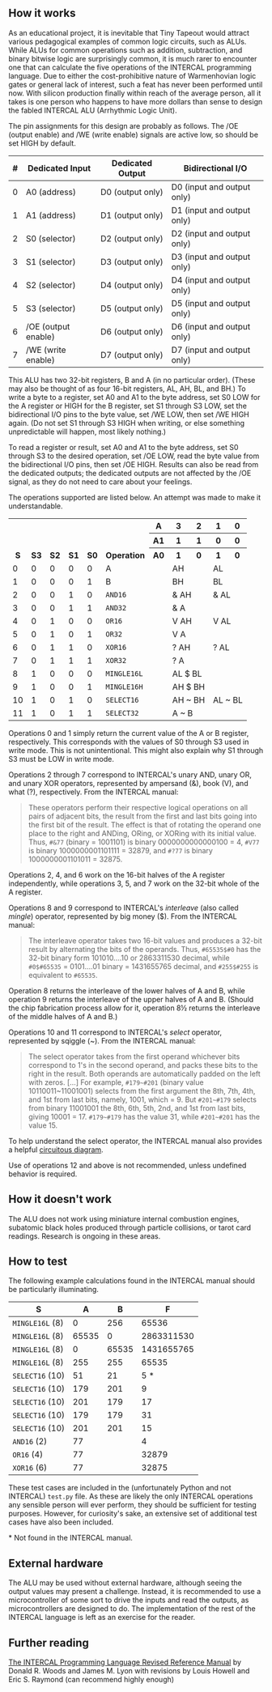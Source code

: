 ## How it works

As an educational project, it is inevitable that Tiny Tapeout would attract various pedagogical examples of common logic circuits, such as ALUs. While ALUs for common operations such as addition, subtraction, and binary bitwise logic are surprisingly common, it is much rarer to encounter one that can calculate the five operations of the INTERCAL programming language. Due to either the cost-prohibitive nature of Warmenhovian logic gates or general lack of interest, such a feat has never been performed until now. With silicon production finally within reach of the average person, all it takes is one person who happens to have more dollars than sense to design the fabled INTERCAL ALU (Arrhythmic Logic Unit).

The pin assignments for this design are probably as follows. The /OE (output enable) and /WE (write enable) signals are active low, so should be set HIGH by default.

| # | Dedicated Input     | Dedicated Output | Bidirectional I/O          |
| - | ------------------- | ---------------- | -------------------------- |
| 0 | A0 (address)        | D0 (output only) | D0 (input and output only) |
| 1 | A1 (address)        | D1 (output only) | D1 (input and output only) |
| 2 | S0 (selector)       | D2 (output only) | D2 (input and output only) |
| 3 | S1 (selector)       | D3 (output only) | D3 (input and output only) |
| 4 | S2 (selector)       | D4 (output only) | D4 (input and output only) |
| 5 | S3 (selector)       | D5 (output only) | D5 (input and output only) |
| 6 | /OE (output enable) | D6 (output only) | D6 (input and output only) |
| 7 | /WE (write enable)  | D7 (output only) | D7 (input and output only) |

This ALU has two 32-bit registers, B and A (in no particular order). (These may also be thought of as four 16-bit registers, AL, AH, BL, and BH.) To write a byte to a register, set A0 and A1 to the byte address, set S0 LOW for the A register or HIGH for the B register, set S1 through S3 LOW, set the bidirectional I/O pins to the byte value, set /WE LOW, then set /WE HIGH again. (Do not set S1 through S3 HIGH when writing, or else something unpredictable will happen, most likely nothing.)

To read a register or result, set A0 and A1 to the byte address, set S0 through S3 to the desired operation, set /OE LOW, read the byte value from the bidirectional I/O pins, then set /OE HIGH. Results can also be read from the dedicated outputs; the dedicated outputs are not affected by the /OE signal, as they do not need to care about your feelings.

The operations supported are listed below. An attempt was made to make it understandable.

<table>
  <tr>
    <th rowspan="3" valign="bottom">S</th>
    <th rowspan="3" valign="bottom">S3</th>
    <th rowspan="3" valign="bottom">S2</th>
    <th rowspan="3" valign="bottom">S1</th>
    <th rowspan="3" valign="bottom">S0</th>
    <th rowspan="3" valign="bottom">Operation</th>
    <th valign="bottom">A</th>
    <th valign="bottom">3</th>
    <th valign="bottom">2</th>
    <th valign="bottom">1</th>
    <th valign="bottom">0</th>
  </tr>
  <tr>
    <th valign="bottom">A1</th>
    <th valign="bottom">1</th>
    <th valign="bottom">1</th>
    <th valign="bottom">0</th>
    <th valign="bottom">0</th>
  </tr>
  <tr>
    <th valign="bottom">A0</th>
    <th valign="bottom">1</th>
    <th valign="bottom">0</th>
    <th valign="bottom">1</th>
    <th valign="bottom">0</th>
  </tr>
  <tr>
    <td>0</td>
    <td>0</td>
    <td>0</td>
    <td>0</td>
    <td>0</td>
    <td colspan="2">A</td>
    <td colspan="2">AH</td>
    <td colspan="2">AL</td>
  </tr>
  <tr>
    <td>1</td>
    <td>0</td>
    <td>0</td>
    <td>0</td>
    <td>1</td>
    <td colspan="2">B</td>
    <td colspan="2">BH</td>
    <td colspan="2">BL</td>
  </tr>
  <tr>
    <td>2</td>
    <td>0</td>
    <td>0</td>
    <td>1</td>
    <td>0</td>
    <td colspan="2"><code>AND16</code></td>
    <td colspan="2">& AH</td>
    <td colspan="2">& AL</td>
  </tr>
  <tr>
    <td>3</td>
    <td>0</td>
    <td>0</td>
    <td>1</td>
    <td>1</td>
    <td colspan="2"><code>AND32</code></td>
    <td colspan="4">& A</td>
  </tr>
  <tr>
    <td>4</td>
    <td>0</td>
    <td>1</td>
    <td>0</td>
    <td>0</td>
    <td colspan="2"><code>OR16</code></td>
    <td colspan="2">V AH</td>
    <td colspan="2">V AL</td>
  </tr>
  <tr>
    <td>5</td>
    <td>0</td>
    <td>1</td>
    <td>0</td>
    <td>1</td>
    <td colspan="2"><code>OR32</code></td>
    <td colspan="4">V A</td>
  </tr>
  <tr>
    <td>6</td>
    <td>0</td>
    <td>1</td>
    <td>1</td>
    <td>0</td>
    <td colspan="2"><code>XOR16</code></td>
    <td colspan="2">? AH</td>
    <td colspan="2">? AL</td>
  </tr>
  <tr>
    <td>7</td>
    <td>0</td>
    <td>1</td>
    <td>1</td>
    <td>1</td>
    <td colspan="2"><code>XOR32</code></td>
    <td colspan="4">? A</td>
  </tr>
  <tr>
    <td>8</td>
    <td>1</td>
    <td>0</td>
    <td>0</td>
    <td>0</td>
    <td colspan="2"><code>MINGLE16L</code></td>
    <td colspan="4">AL $ BL</td>
  </tr>
  <tr>
    <td>9</td>
    <td>1</td>
    <td>0</td>
    <td>0</td>
    <td>1</td>
    <td colspan="2"><code>MINGLE16H</code></td>
    <td colspan="4">AH $ BH</td>
  </tr>
  <tr>
    <td>10</td>
    <td>1</td>
    <td>0</td>
    <td>1</td>
    <td>0</td>
    <td colspan="2"><code>SELECT16</code></td>
    <td colspan="2">AH ~ BH</td>
    <td colspan="2">AL ~ BL</td>
  </tr>
  <tr>
    <td>11</td>
    <td>1</td>
    <td>0</td>
    <td>1</td>
    <td>1</td>
    <td colspan="2"><code>SELECT32</code></td>
    <td colspan="4">A ~ B</td>
  </tr>
</table>

Operations 0 and 1 simply return the current value of the A or B register, respectively. This corresponds with the values of S0 through S3 used in write mode. This is not unintentional. This might also explain why S1 through S3 must be LOW in write mode.

Operations 2 through 7 correspond to INTERCAL's unary AND, unary OR, and unary XOR operators, represented by ampersand (&), book (V), and what (?), respectively. From the INTERCAL manual:

<blockquote>
These operators perform their respective logical operations on all pairs of adjacent bits, the result from the first and last bits going into the first bit of the result. The effect is that of rotating the operand one place to the right and ANDing, ORing, or XORing with its initial value. Thus, <code>#&77</code> (binary = 1001101) is binary 0000000000000100 = 4, <code>#V77</code> is binary 1000000001101111 = 32879, and <code>#?77</code> is binary 1000000001101011 = 32875.
</blockquote>

Operations 2, 4, and 6 work on the 16-bit halves of the A register independently, while operations 3, 5, and 7 work on the 32-bit whole of the A register.

Operations 8 and 9 correspond to INTERCAL's *interleave* (also called *mingle*) operator, represented by big money ($). From the INTERCAL manual:

<blockquote>
The interleave operator takes two 16-bit values and produces a 32-bit result by alternating the bits of the operands. Thus, <code>#65535$#0</code> has the 32-bit binary form 101010....10 or 2863311530 decimal, while <code>#0$#65535</code> = 0101....01 binary = 1431655765 decimal, and <code>#255$#255</code> is equivalent to <code>#65535</code>.
</blockquote>

Operation 8 returns the interleave of the lower halves of A and B, while operation 9 returns the interleave of the upper halves of A and B. (Should the chip fabrication process allow for it, operation 8½ returns the interleave of the middle halves of A and B.)

Operations 10 and 11 correspond to INTERCAL's *select* operator, represented by sqiggle (~). From the INTERCAL manual:

<blockquote>
The select operator takes from the first operand whichever bits correspond to 1's in the second operand, and packs these bits to the right in the result. Both operands are automatically padded on the left with zeros. […] For example, <code>#179~#201</code> (binary value 10110011~11001001) selects from the first argument the 8th, 7th, 4th, and 1st from last bits, namely, 1001, which = 9. But <code>#201~#179</code> selects from binary 11001001 the 8th, 6th, 5th, 2nd, and 1st from last bits, giving 10001 = 17. <code>#179~#179</code> has the value 31, while <code>#201~#201</code> has the value 15.
</blockquote>

To help understand the select operator, the INTERCAL manual also provides a helpful [circuitous diagram](https://www.muppetlabs.com/~breadbox/intercal-man/figure1.html).

Use of operations 12 and above is not recommended, unless undefined behavior is required.

## How it doesn't work

The ALU does not work using miniature internal combustion engines, subatomic black holes produced through particle collisions, or tarot card readings. Research is ongoing in these areas.

## How to test

The following example calculations found in the INTERCAL manual should be particularly illuminating.

| S               | A     | B     | F          |
| --------------- | ----- | ----- | ---------- |
| `MINGLE16L` (8) | 0     | 256   | 65536      |
| `MINGLE16L` (8) | 65535 | 0     | 2863311530 |
| `MINGLE16L` (8) | 0     | 65535 | 1431655765 |
| `MINGLE16L` (8) | 255   | 255   | 65535      |
| `SELECT16` (10) | 51    | 21    | 5 *        |
| `SELECT16` (10) | 179   | 201   | 9          |
| `SELECT16` (10) | 201   | 179   | 17         |
| `SELECT16` (10) | 179   | 179   | 31         |
| `SELECT16` (10) | 201   | 201   | 15         |
| `AND16` (2)     | 77    |       | 4          |
| `OR16` (4)      | 77    |       | 32879      |
| `XOR16` (6)     | 77    |       | 32875      |

These test cases are included in the (unfortunately Python and not INTERCAL) `test.py` file. As these are likely the only INTERCAL operations any sensible person will ever perform, they should be sufficient for testing purposes. However, for curiosity's sake, an extensive set of additional test cases have also been included.

\* Not found in the INTERCAL manual.

## External hardware

The ALU may be used without external hardware, although seeing the output values may present a challenge. Instead, it is recommended to use a microcontroller of some sort to drive the inputs and read the outputs, as microcontrollers are designed to do. The implementation of the rest of the INTERCAL language is left as an exercise for the reader.

## Further reading

[The INTERCAL Programming Language Revised Reference Manual](https://www.muppetlabs.com/~breadbox/intercal-man/home.html) by Donald R. Woods and James M. Lyon with revisions by Louis Howell and Eric S. Raymond (can recommend highly enough)
